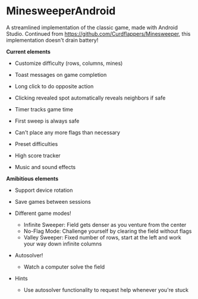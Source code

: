 # MinesweeperAndroid
A streamlined implementation of the classic game, made with Android Studio. Continued from https://github.com/Curdflappers/Minesweeper, this implementation doesn't drain battery!

**Current elements**

- Customize difficulty (rows, columns, mines)

- Toast messages on game completion

- Long click to do opposite action

- Clicking revealed spot automatically reveals neighbors if safe

- Timer tracks game time

- First sweep is always safe

- Can't place any more flags than necessary

- Preset difficulties

- High score tracker

- Music and sound effects

**Amibitious elements**

- Support device rotation

- Save games between sessions

- Different game modes!
  - Infinite Sweeper: Field gets denser as you venture from the center
  - No-Flag Mode: Challenge yourself by clearing the field without flags
  - Valley Sweeper: Fixed number of rows, start at the left and work your way down infinite columns
  
- Autosolver!
  - Watch a computer solve the field

- Hints
  - Use autosolver functionality to request help whenever you're stuck
